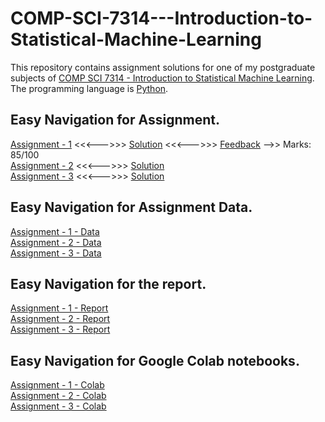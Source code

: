 # COMP-SCI-7314---Introduction-to-Statistical-Machine-Learning
This repository contains assignment solutions for one of my postgraduate subjects of [COMP SCI 7314 - Introduction to Statistical Machine Learning](https://www.adelaide.edu.au/course-outlines/109780/). The programming language is [Python](https://www.python.org/).  

## Easy Navigation for Assignment.  
[Assignment - 1](https://github.com/Vanditg/COMP-SCI-7314---Introduction-to-Statistical-Machine-Learning/tree/master/Assignment%20-%201/Problem) <<<--->>> [Solution](https://github.com/Vanditg/COMP-SCI-7314---Introduction-to-Statistical-Machine-Learning/tree/master/Assignment%20-%201/Code) <<<--->>> [Feedback](https://github.com/Vanditg/COMP-SCI-7314---Introduction-to-Statistical-Machine-Learning/tree/master/Assignment%20-%201/Feedback) -->> Marks: 85/100  
[Assignment - 2](https://github.com/Vanditg/COMP-SCI-7314---Introduction-to-Statistical-Machine-Learning/tree/master/Assignment%20-%202/Problem) <<<--->>> [Solution](https://github.com/Vanditg/COMP-SCI-7314---Introduction-to-Statistical-Machine-Learning/tree/master/Assignment%20-%202/Code)  
[Assignment - 3](https://github.com/Vanditg/COMP-SCI-7314---Introduction-to-Statistical-Machine-Learning/blob/master/Assignment%20-%203/Problem) <<<--->>> [Solution](https://github.com/Vanditg/COMP-SCI-7314---Introduction-to-Statistical-Machine-Learning/tree/master/Assignment%20-%203/Code)  

## Easy Navigation for Assignment Data.  
[Assignment - 1 - Data](https://github.com/Vanditg/COMP-SCI-7314---Introduction-to-Statistical-Machine-Learning/tree/master/Assignment%20-%201/Data)  
[Assignment - 2 - Data](https://github.com/Vanditg/COMP-SCI-7314---Introduction-to-Statistical-Machine-Learning/tree/master/Assignment%20-%202/Data)  
[Assignment - 3 - Data](https://github.com/Vanditg/COMP-SCI-7314---Introduction-to-Statistical-Machine-Learning/tree/master/Assignment%20-%203/Data)  

## Easy Navigation for the report. 
[Assignment - 1 - Report](https://github.com/Vanditg/COMP-SCI-7314---Introduction-to-Statistical-Machine-Learning/tree/master/Assignment%20-%201/Report)  
[Assignment - 2 - Report](https://github.com/Vanditg/COMP-SCI-7314---Introduction-to-Statistical-Machine-Learning/tree/master/Assignment%20-%202/Report)  
[Assignment - 3 - Report](https://github.com/Vanditg/COMP-SCI-7314---Introduction-to-Statistical-Machine-Learning/blob/master/Assignment%20-%203/Report)  

## Easy Navigation for Google Colab notebooks. 
[Assignment - 1 - Colab](https://colab.research.google.com/drive/1La93rkK5yTCS4k54PJ8XzhWl9VSw2hl5?usp=sharing)  
[Assignment - 2 - Colab](https://colab.research.google.com/drive/1JR6UzXxQQTvAnMlhsKHNNoViBnWZ0KRL?usp=sharing)  
[Assignment - 3 - Colab](https://colab.research.google.com/drive/1akGgLQ4VqSHSPbP318xmKgQqprmnKs9D?usp=sharing)  